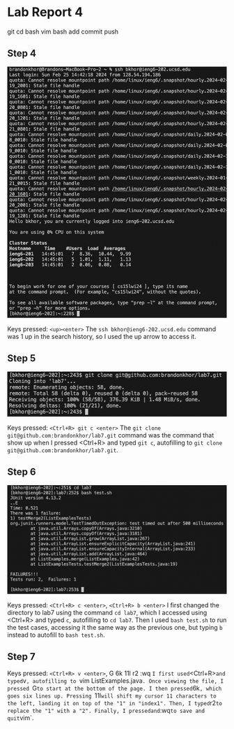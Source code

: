 # Lab Report 4
git cd bash vim bash add commit push
## Step 4

![Image](step4.png)

Keys pressed: `<up><enter>` The `ssh bkhor@ieng6-202.ucsd.edu` command was 1 up in the search history, so I used the up arrow to access it. 

## Step 5

![Image](step5.png)

Keys pressed: `<Ctrl+R> git c <enter>` The `git clone git@github.com:brandonkhor/lab7.git` command was the command that show up when I pressed <Ctrl+R> and typed `git c`, autofilling to `git clone git@github.com:brandonkhor/lab7.git`.

## Step 6

![Image](step6.png)

Keys pressed: `<Ctrl+R> c <enter>`, `<Ctrl+R> b <enter>` I first changed the directory to lab7 using the command `cd lab7`, which I accessed using <Ctrl+R> and typed `c`, autofilling to `cd lab7`. Then I used `bash test.sh` to run the test cases, accessing it the same way as the previous one, but typing `b` instead to autofill to `bash test.sh`.

## Step 7

Keys pressed: `<Ctrl+R> v <enter>`, G 6k 11l r2 <ESC> :wq <enter>` I first used `<Ctrl+R>` and typed `v`, autofilling to `vim ListExamples.java`. Once viewing the file, I pressed `G` to start at the bottom of the page. I then pressed `6k`, which goes six lines up. Pressing `11l` will shift my cursor 11 characters to the left, landing it on top of the "1" in "index1". Then, I typed `r2` to replace the "1" with a "2". Finally, I pressed `<ESC>` and `:wq` to save and quit `vim`.
